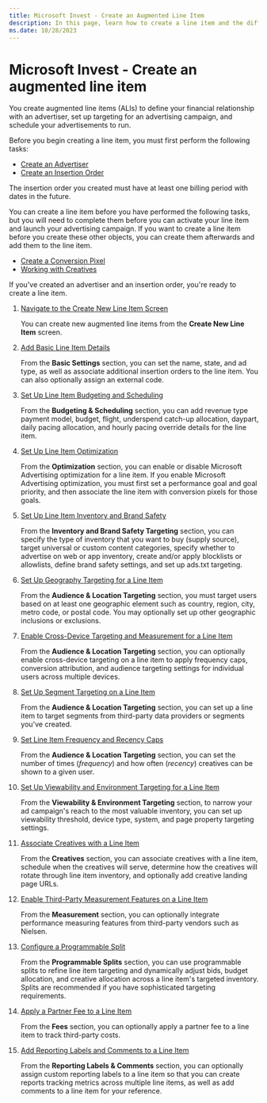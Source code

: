 ```yaml
---
title: Microsoft Invest - Create an Augmented Line Item
description: In this page, learn how to create a line item and the different tasks you need to perform before you proceed.
ms.date: 10/28/2023
---
```



# Microsoft Invest - Create an augmented line item 

You create augmented line items (ALIs) to define your financial relationship with an advertiser, set up targeting for an advertising campaign, and schedule your advertisements to run.

Before you begin creating a line item, you must first perform the following tasks:

- [Create an Advertiser](create-an-advertiser.md)
- [Create an Insertion Order](create-an-insertion-order.md)

The insertion order you created must have at least one billing period with dates in the future.

You can create a line item before you have performed the following tasks, but you will need to complete them before you can activate your line item and launch your advertising campaign. If you want to create a line item before you create these other objects, you can create them afterwards and add them to the line item.

- [Create a Conversion Pixel](create-a-conversion-pixel.md)
- [Working with Creatives](working-with-creatives.md)

If you've created an advertiser and an insertion order, you're ready to create a line item.

1. [Navigate to the Create New Line Item Screen](navigate-to-the-create-a-new-line-item-screen-invest.md)

   You can create new augmented line items from the **Create New Line Item** screen.

1. [Add Basic Line Item Details](add-basic-line-item-details.md)

    From the **Basic Settings** section, you can set the name, state, and ad type, as well as    associate additional insertion orders to the line item. You can also optionally assign an external code.

1. [Set Up Line Item Budgeting and Scheduling](set-up-line-item-budgeting-and-scheduling.md)

    From the **Budgeting & Scheduling** section, you can add revenue type payment model, budget, flight, underspend catch-up allocation, daypart, daily pacing allocation, and hourly pacing override details for the line item.

1. [Set Up Line Item Optimization](set-up-line-item-optimization.md)

    From the **Optimization** section, you can enable or disable Microsoft Advertising optimization for a line item. If you enable Microsoft Advertising optimization, you must first set a performance goal and goal priority, and then associate the line item with conversion pixels for those goals.

1. [Set Up Line Item Inventory and Brand Safety](set-up-line-item-inventory-and-brand-safety.md)

    From the **Inventory and Brand Safety Targeting** section, you can specify the type of inventory that you want to buy (supply source), target universal or custom content categories, specify whether to advertise on web or app inventory, create and/or apply blocklists or allowlists, define brand safety settings, and set up ads.txt targeting.

1. [Set Up Geography Targeting for a Line Item](set-up-geography-targeting-for-a-line-item.md)

    From the **Audience & Location Targeting** section, you must target users based on at least one geographic element such as country, region, city, metro code, or postal code. You may optionally set up other geographic inclusions or exclusions.

1. [Enable Cross-Device Targeting and Measurement for a Line Item](enable-cross-device-targeting-and-measurement-for-a-line-item.md)

    From the **Audience & Location Targeting** section, you can optionally enable cross-device targeting on a line item to apply frequency caps, conversion attribution, and audience targeting settings for individual users across multiple devices.

1. [Set Up Segment Targeting on a Line Item](set-up-segment-targeting-on-a-line-item.md)

    From the **Audience & Location Targeting** section, you can set up a line item to target segments from third-party data providers or segments you've created.

1. [Set Line Item Frequency and Recency Caps](set-line-item-frequency-and-recency-caps.md)

    From the **Audience & Location Targeting** section, you can set the number of times (*frequency*) and how often (*recency*) creatives can be shown to a given user.

1. [Set Up Viewability and Environment Targeting for a Line Item](set-up-viewability-and-environment-targeting-for-a-line-item.md)

    From the **Viewability & Environment Targeting** section, to narrow your ad campaign's reach to the most valuable inventory, you can set up viewability threshold, device type, system, and page property targeting settings.

1. [Associate Creatives with a Line Item](associate-creatives-with-a-line-item.md)

    From the **Creatives** section, you can associate creatives with a line item, schedule when the creatives will serve, determine how the creatives will rotate through line item inventory, and optionally add creative landing page URLs.

1. [Enable Third-Party Measurement Features on a Line Item](enable-third-party-measurement-features-on-a-line-item.md)

    From the **Measurement** section, you can optionally integrate performance measuring features from third-party vendors such as Nielsen.

1. [Configure a Programmable Split](configure-a-programmable-split.md)

    From the **Programmable Splits** section, you can use programmable splits to refine line item targeting and dynamically adjust bids, budget allocation, and creative allocation across a line item's targeted inventory. Splits are recommended if you have sophisticated targeting requirements.

1. [Apply a Partner Fee to a Line Item](apply-a-partner-fee-to-a-line-item.md)

    From the **Fees** section, you can optionally apply a partner fee to a line item to track third-party costs.

1. [Add Reporting Labels and Comments to a Line Item](add-reporting-labels-and-comments-to-a-line-item.md)

    From the **Reporting Labels & Comments** section, you can optionally assign custom reporting labels to a line item so that you can create reports tracking metrics across multiple line items, as well as add comments to a line item for your reference.
